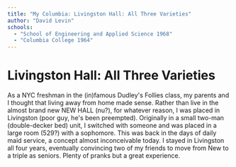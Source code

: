 ```yaml
---
title: "My Columbia: Livingston Hall: All Three Varieties"
author: "David Levin"
schools:
  - "School of Engineering and Applied Science 1968"
  - "Columbia College 1964"
---
```


# Livingston Hall: All Three Varieties

As a NYC freshman in the (in)famous Dudley's Follies class, my parents and I thought that living away from home made sense.  Rather than live in the almost brand new NEW HALL (nu?), for whatever reason, I was placed in Livingston (poor guy, he's been preempted).  Originally in a small two-man (double-decker bed) unit, I switched with someone and was placed in a large room (529?) with a sophomore.  This was back in the days of daily maid service, a concept almost inconceivable today.  I stayed in Livingston all four years, eventually convincing two of my friends to move from New to a triple as seniors.  Plenty of pranks but a great experience.
